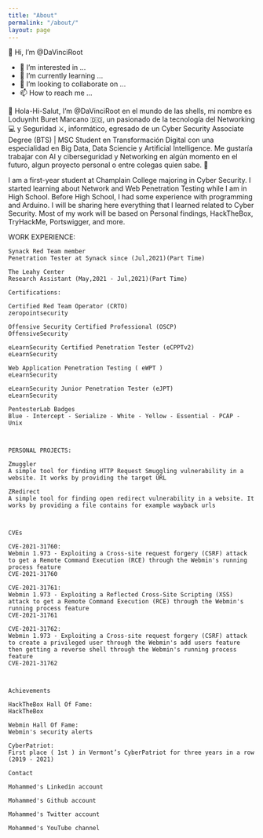 ```yaml
---
title: "About"
permalink: "/about/"
layout: page
---
```



👋 Hi, I’m @DaVinciRoot




- 👀 I’m interested in ...
- 🌱 I’m currently learning ...
- 💞️ I’m looking to collaborate on ...
- 📫 How to reach me ...


👋 Hola-Hi-Salut, I’m @DaVinciRoot en el mundo de las shells, mi nombre es Loduynht Buret Marcano 🇩🇴, un pasionado de la tecnología del Networking 💻 y Seguridad ⚔️, informático, egresado de un Cyber Security Associate Degree (BTS) | MSC Student en Transformación Digital con una especialidad en Big Data, Data Sciencie y Artificial Intelligence. Me gustaría trabajar con AI y ciberseguridad y Networking en algún momento en el futuro, algun proyecto personal o entre colegas quien sabe. 👐

I am a first-year student at Champlain College majoring in Cyber Security. I started learning about Network and Web Penetration Testing while I am in High School. Before High School, I had some experience with programming and Arduino. I will be sharing here everything that I learned related to Cyber Security. Most of my work will be based on Personal findings, HackTheBox, TryHackMe, Portswigger, and more.

  
  WORK EXPERIENCE:

    Synack Red Team member
    Penetration Tester at Synack since (Jul,2021)(Part Time)

    The Leahy Center
    Research Assistant (May,2021 - Jul,2021)(Part Time)

    Certifications:

    Certified Red Team Operator (CRTO)
    zeropointsecurity

    Offensive Security Certified Professional (OSCP)
    OffensiveSecurity

    eLearnSecurity Certified Penetration Tester (eCPPTv2)
    eLearnSecurity

    Web Application Penetration Testing ( eWPT )
    eLearnSecurity

    eLearnSecurity Junior Penetration Tester (eJPT)
    eLearnSecurity

    PentesterLab Badges
    Blue - Intercept - Serialize - White - Yellow - Essential - PCAP - Unix



    PERSONAL PROJECTS:

    Zmuggler
    A simple tool for finding HTTP Request Smuggling vulnerability in a website. It works by providing the target URL

    ZRedirect
    A simple tool for finding open redirect vulnerability in a website. It works by providing a file contains for example wayback urls



    CVEs

    CVE-2021-31760:
    Webmin 1.973 - Exploiting a Cross-site request forgery (CSRF) attack to get a Remote Command Execution (RCE) through the Webmin's running process feature
    CVE-2021-31760

    CVE-2021-31761:
    Webmin 1.973 - Exploiting a Reflected Cross-Site Scripting (XSS) attack to get a Remote Command Execution (RCE) through the Webmin's running process feature
    CVE-2021-31761

    CVE-2021-31762:
    Webmin 1.973 - Exploiting a Cross-site request forgery (CSRF) attack to create a privileged user through the Webmin's add users feature then getting a reverse shell through the Webmin's running process feature
    CVE-2021-31762



    Achievements

    HackTheBox Hall Of Fame:
    HackTheBox

    Webmin Hall Of Fame:
    Webmin's security alerts

    CyberPatriot:
    First place ( 1st ) in Vermont’s CyberPatriot for three years in a row (2019 - 2021)

    Contact

    Mohammed's Linkedin account

    Mohammed's Github account

    Mohammed's Twitter account

    Mohammed's YouTube channel
